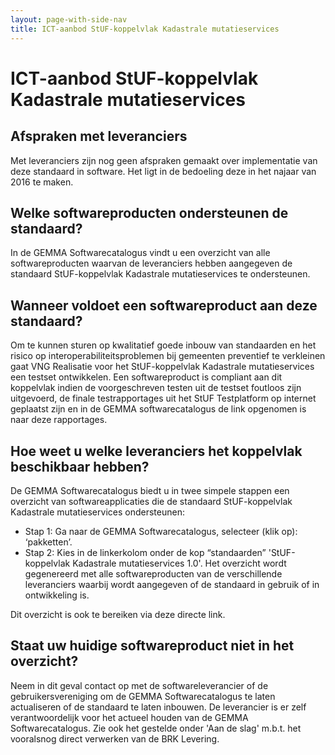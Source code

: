 ```yaml
---
layout: page-with-side-nav
title: ICT-aanbod StUF-koppelvlak Kadastrale mutatieservices
---
```

# ICT-aanbod StUF-koppelvlak Kadastrale mutatieservices

## Afspraken met leveranciers
Met leveranciers zijn nog geen afspraken gemaakt over implementatie van deze standaard in software. Het ligt in de bedoeling deze in het najaar van 2016 te maken.

## Welke softwareproducten ondersteunen de standaard?
In de GEMMA Softwarecatalogus vindt u een overzicht van alle softwareproducten waarvan de leveranciers hebben aangegeven de standaard StUF-koppelvlak Kadastrale mutatieservices te ondersteunen.

## Wanneer voldoet een softwareproduct aan deze standaard?
Om te kunnen sturen op kwalitatief goede inbouw van standaarden en het risico op interoperabiliteitsproblemen bij gemeenten preventief te verkleinen gaat VNG Realisatie voor het StUF-koppelvlak Kadastrale mutatieservices een testset ontwikkelen. Een softwareproduct is compliant aan dit koppelvlak indien de voorgeschreven testen uit de testset foutloos zijn uitgevoerd, de finale testrapportages uit het StUF Testplatform op internet geplaatst zijn en in de GEMMA softwarecatalogus de link opgenomen is naar deze rapportages.

## Hoe weet u welke leveranciers het koppelvlak beschikbaar hebben?
De GEMMA Softwarecatalogus biedt u in twee simpele stappen een overzicht van softwareapplicaties die de standaard StUF-koppelvlak Kadastrale mutatieservices ondersteunen:

* Stap 1: Ga naar de GEMMA Softwarecatalogus, selecteer (klik op): ‘pakketten’.
* Stap 2: Kies in de linkerkolom onder de kop “standaarden” 'StUF-koppelvlak Kadastrale mutatieservices 1.0'. Het overzicht wordt gegenereerd met alle softwareproducten van de verschillende leveranciers waarbij wordt aangegeven of de standaard in gebruik of in ontwikkeling is.

Dit overzicht is ook te bereiken via deze directe link.

## Staat uw huidige softwareproduct niet in het overzicht?
Neem in dit geval contact op met de softwareleverancier of de gebruikersvereniging om de GEMMA Softwarecatalogus te laten actualiseren of de standaard te laten inbouwen. De leverancier is er zelf verantwoordelijk voor het actueel houden van de GEMMA Softwarecatalogus.
Zie ook het gestelde onder 'Aan de slag' m.b.t. het vooralsnog direct verwerken van de BRK Levering.